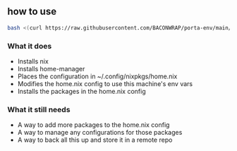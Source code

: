## how to use

```bash
bash <(curl https://raw.githubusercontent.com/BACONWRAP/porta-env/main/install.sh)
```

### What it does

- Installs nix
- Installs home-manager
- Places the configuration in ~/.config/nixpkgs/home.nix
- Modifies the home.nix config to use this machine's env vars
- Installs the packages in the home.nix config

### What it still needs

- A way to add more packages to the home.nix config
- A way to manage any configurations for those packages
- A way to back all this up and store it in a remote repo
